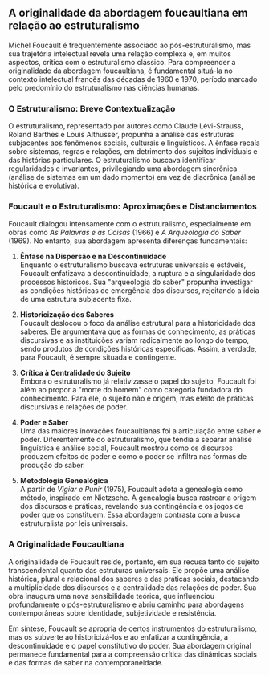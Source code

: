 
## A originalidade da abordagem foucaultiana em relação ao estruturalismo

Michel Foucault é frequentemente associado ao pós-estruturalismo, mas sua trajetória intelectual revela uma relação complexa e, em muitos aspectos, crítica com o estruturalismo clássico. Para compreender a originalidade da abordagem foucaultiana, é fundamental situá-la no contexto intelectual francês das décadas de 1960 e 1970, período marcado pelo predomínio do estruturalismo nas ciências humanas.

### O Estruturalismo: Breve Contextualização

O estruturalismo, representado por autores como Claude Lévi-Strauss, Roland Barthes e Louis Althusser, propunha a análise das estruturas subjacentes aos fenômenos sociais, culturais e linguísticos. A ênfase recaía sobre sistemas, regras e relações, em detrimento dos sujeitos individuais e das histórias particulares. O estruturalismo buscava identificar regularidades e invariantes, privilegiando uma abordagem sincrônica (análise de sistemas em um dado momento) em vez de diacrônica (análise histórica e evolutiva).

### Foucault e o Estruturalismo: Aproximações e Distanciamentos

Foucault dialogou intensamente com o estruturalismo, especialmente em obras como *As Palavras e as Coisas* (1966) e *A Arqueologia do Saber* (1969). No entanto, sua abordagem apresenta diferenças fundamentais:

1. **Ênfase na Dispersão e na Descontinuidade**  
   Enquanto o estruturalismo buscava estruturas universais e estáveis, Foucault enfatizava a descontinuidade, a ruptura e a singularidade dos processos históricos. Sua "arqueologia do saber" propunha investigar as condições históricas de emergência dos discursos, rejeitando a ideia de uma estrutura subjacente fixa.

2. **Historicização dos Saberes**  
   Foucault deslocou o foco da análise estrutural para a historicidade dos saberes. Ele argumentava que as formas de conhecimento, as práticas discursivas e as instituições variam radicalmente ao longo do tempo, sendo produtos de condições históricas específicas. Assim, a verdade, para Foucault, é sempre situada e contingente.

3. **Crítica à Centralidade do Sujeito**  
   Embora o estruturalismo já relativizasse o papel do sujeito, Foucault foi além ao propor a "morte do homem" como categoria fundadora do conhecimento. Para ele, o sujeito não é origem, mas efeito de práticas discursivas e relações de poder.

4. **Poder e Saber**  
   Uma das maiores inovações foucaultianas foi a articulação entre saber e poder. Diferentemente do estruturalismo, que tendia a separar análise linguística e análise social, Foucault mostrou como os discursos produzem efeitos de poder e como o poder se infiltra nas formas de produção do saber.

5. **Metodologia Genealógica**  
   A partir de *Vigiar e Punir* (1975), Foucault adota a genealogia como método, inspirado em Nietzsche. A genealogia busca rastrear a origem dos discursos e práticas, revelando sua contingência e os jogos de poder que os constituem. Essa abordagem contrasta com a busca estruturalista por leis universais.

### A Originalidade Foucaultiana

A originalidade de Foucault reside, portanto, em sua recusa tanto do sujeito transcendental quanto das estruturas universais. Ele propõe uma análise histórica, plural e relacional dos saberes e das práticas sociais, destacando a multiplicidade dos discursos e a centralidade das relações de poder. Sua obra inaugura uma nova sensibilidade teórica, que influenciou profundamente o pós-estruturalismo e abriu caminho para abordagens contemporâneas sobre identidade, subjetividade e resistência.

Em síntese, Foucault se apropria de certos instrumentos do estruturalismo, mas os subverte ao historicizá-los e ao enfatizar a contingência, a descontinuidade e o papel constitutivo do poder. Sua abordagem original permanece fundamental para a compreensão crítica das dinâmicas sociais e das formas de saber na contemporaneidade.
```